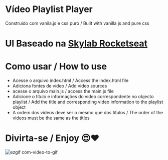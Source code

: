 # Vídeo Playlist Player
Construido com vanila.js e css puro / Built with vanilla js and pure css
# UI Baseado na [Skylab Rocketseat](https://app.rocketseat.com.br/dashboard/)
# Como usar / How to use
* Acesse o arquivo index.html / Access the index.html file 
* Adiciona fontes de vídeo / Add video sources
* acesse o arquivo main.js / access the main.js file
* Adicione o título e informações do vídeo correspondente no objecto playlist / 
Add the title and corresponding video information to the playlist object
* A ordem dos vídeos deve ser  o mesmo que dos títulos / The order of the videos must be the same as the titles

# Divirta-se / Enjoy 😍❤
![ezgif com-video-to-gif](https://user-images.githubusercontent.com/48324076/88727298-4896e600-d127-11ea-9953-57afdb9caba7.gif)
<iframe width="640" height="360" frameborder="0" src="" allowfullscreen ></iframe>